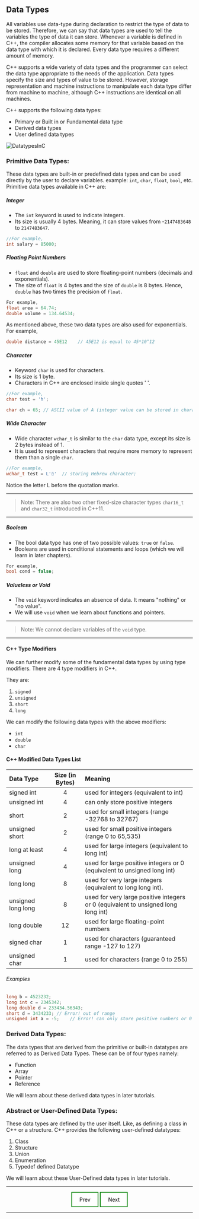 ## Data Types

All variables use data-type during declaration to restrict the type of data to be stored. Therefore, we can say that data types are used to tell the variables the type of data it can store. Whenever a variable is defined in C++, the compiler allocates some memory for that variable based on the data type with which it is declared. Every data type requires a different amount of memory.

C++ supports a wide variety of data types and the programmer can select the data type appropriate to the needs of the application. Data types specify the size and types of value to be stored. However, storage representation and machine instructions to manipulate each data type differ from machine to machine, although C++ instructions are identical on all machines.

C++ supports the following data types:

+ Primary or Built in or Fundamental data type
+ Derived data types
+ User defined data types

![DatatypesInC](https://user-images.githubusercontent.com/83718460/201631087-c12fe5fc-7868-4ce4-be6e-dd799d6911a9.png)

### Primitive Data Types:

These data types are built-in or predefined data types and can be used directly by the user to declare variables. example: `int`, `char`, `float`, `bool`, etc. 
Primitive data types available in C++ are: 

##### Integer

+ The `int` keyword is used to indicate integers.
+ Its size is usually 4 bytes. Meaning, it can store values from -`2147483648` to `2147483647`.

```cpp
//For example,
int salary = 85000;
```
##### Floating Point Numbers
+ `float` and `double` are used to store floating-point numbers (decimals and exponentials).
+ The size of `float` is 4 bytes and the size of `double` is 8 bytes. Hence, `double` has two times the precision of `float`. 

```cpp
For example,
float area = 64.74;
double volume = 134.64534;
```
As mentioned above, these two data types are also used for exponentials. For example,

```cpp
double distance = 45E12    // 45E12 is equal to 45*10^12
```

##### Character
+ Keyword `char` is used for characters.
+ Its size is 1 byte.
+ Characters in C++ are enclosed inside single quotes ' '.

```cpp
//For example,
char test = 'h';

char ch = 65; // ASCII value of A (integer value can be stored in charactor type variable)

```

##### Wide Character
+ Wide character `wchar_t` is similar to the `char` data type, except its size is 2 bytes instead of 1.
+ It is used to represent characters that require more memory to represent them than a single `char`.

```cpp
//For example,
wchar_t test = L'ם'  // storing Hebrew character;
```

Notice the letter L before the quotation marks.

---

> Note: There are also two other fixed-size character types `char16_t` and `char32_t` introduced in C++11.

---

##### Boolean

+ The bool data type has one of two possible values: `true` or `false`.
+ Booleans are used in conditional statements and loops (which we will learn in later chapters).

```cpp
For example,
bool cond = false;
```

##### Valueless or Void
+ The `void` keyword indicates an absence of data. It means "nothing" or "no value".
+ We will use `void` when we learn about functions and pointers.

---
> Note: We cannot declare variables of the `void` type.

---

#### C++ Type Modifiers
We can further modify some of the fundamental data types by using type modifiers. There are 4 type modifiers in C++. 

They are:

1. `signed`
2. `unsigned`
3. `short`
4. `long`

We can modify the following data types with the above modifiers:

+ `int`
+ `double`
+ `char`

#### C++ Modified Data Types List
| Data Type           | Size (in Bytes) | Meaning                                                                           |
|:--------------------|:---------------:|:----------------------------------------------------------------------------------|
| signed int	      | 4	            | used for integers (equivalent to int)                                             |
| unsigned int	      | 4	            | can only store positive integers                                                  |
| short	              | 2	            | used for small integers (range -32768 to 32767)                                   |
| unsigned short      | 2	            | used for small positive integers (range 0 to 65,535)                              |
| long	at least      | 4	            | used for large integers (equivalent to long int)                                  |
| unsigned long       | 4               |  used for large positive integers or 0 (equivalent to unsigned long int)          |
| long long           | 8	            | used for very large integers (equivalent to long long int).                       |
| unsigned long long  | 8	            | used for very large positive integers or 0 (equivalent to unsigned long long int) |
| long double	      | 12	            | used for large floating-point numbers                                             |
| signed char	      | 1	            | used for characters (guaranteed range -127 to 127)                                |
| unsigned char	      | 1	            | used for characters (range 0 to 255)                                              |


###### Examples

```cpp
long b = 4523232;
long int c = 2345342;
long double d = 233434.56343;
short d = 3434233; // Error! out of range
unsigned int a = -5;    // Error! can only store positive numbers or 0
```

### Derived Data Types: 

The data types that are derived from the primitive or built-in datatypes are referred to as Derived Data Types. These can be of four types namely: 

+ Function
+ Array
+ Pointer
+ Reference

We will learn about these derived data types in later tutorials.

### Abstract or User-Defined Data Types: 

These data types are defined by the user itself. Like, as defining a class in C++ or a structure. 
C++ provides the following user-defined datatypes: 

1. Class
2. Structure
3. Union
4. Enumeration
5. Typedef defined Datatype

We will learn about these User-Defined data types in later tutorials.

---

<style>
.my-ft-link:link, .my-ft-link:visited {
  background-color: white;
  color: black;
  border: 2px solid green;
  padding: 10px 20px;
  text-align: center;
  text-decoration: none;
  display: inline-block;
}

.my-ft-link:hover, .my-ft-link:active {
  background-color: green;
  color: white;
}
  
.my-footer {
  text-align: center;
}

.my-footer1 {
  text-align: left;
  display:inline;
}

.my-footer2 {
  text-align: right;
  display:inline;
}
</style>

<div class="my-footer">
  <div class="my-footer1">
    <a href="./intro.html" class="my-ft-link">Prev</a>
  </div>
  <div class="my-footer2">
    <a href="./basic_input_output.html" class="my-ft-link">Next</a>
  </div>
</div>
  
---
